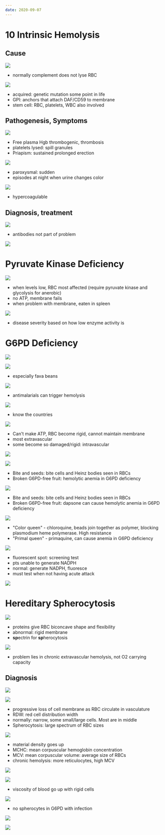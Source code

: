 ```yaml
---
date: 2020-09-07
---
```


# 10 Intrinsic Hemolysis

## Cause

<!-- PNH cause, mutation, type of hemolysis.. -->

![](https://photos.thisispiggy.com/file/wikiFiles/OCzULN1.jpg)

- normally complement does not lyse RBC

![](https://photos.thisispiggy.com/file/wikiFiles/T1iUIla.jpg)

- acquired: genetic mutation some point in life
- GPI: anchors that attach DAF/CD59 to membrane
- stem cell: RBC, platelets, WBC also involved

## Pathogenesis, Symptoms

<!-- PNH pathogenesis and symptoms, associations.. -->

![](https://photos.thisispiggy.com/file/wikiFiles/TXT68QS.jpg)

- Free plasma Hgb thrombogenic, thrombosis
- platelets lysed: spill granules
- Priapism: sustained prolonged erection

![](https://photos.thisispiggy.com/file/wikiFiles/SrPQcij.jpg)

- paroxysmal: sudden
- episodes at night when urine changes color

![](https://photos.thisispiggy.com/file/wikiFiles/0Ry8E4L.jpg)

- hypercoagulable

## Diagnosis, treatment

<!-- PNH diagnosis and treatment.. -->

![](https://photos.thisispiggy.com/file/wikiFiles/wKk9urA.jpg)

- antibodies not part of problem

![](https://photos.thisispiggy.com/file/wikiFiles/IBXf9MV.jpg)

# Pyruvate Kinase Deficiency

<!-- pyruvate kinase deficiency cause, inheritance, demographics, type of hemolysis, symptoms.. -->

![](https://photos.thisispiggy.com/file/wikiFiles/fFLUg14.jpg)

- when levels low, RBC most affected (require pyruvate kinase and glycolysis for anerobic)
- no ATP, membrane fails
- when problem with membrane, eaten in spleen

![](https://photos.thisispiggy.com/file/wikiFiles/8uxEaQA.jpg)

- disease severity based on how low enzyme activity is

# G6PD Deficiency

<!-- G6PD deficiency pathogenesis, triggers, demographics, inheritance, type of hemolysis, classic case.. -->

![](https://photos.thisispiggy.com/file/wikiFiles/W4PJidk.jpg)

![](https://photos.thisispiggy.com/file/wikiFiles/r5HCUIJ.jpg)

- especially fava beans

![](https://photos.thisispiggy.com/file/wikiFiles/KmgRdpY.jpg)

- antimalarials can trigger hemolysis

![](https://photos.thisispiggy.com/file/wikiFiles/z71q28L.jpg)

- know the countries

![](https://photos.thisispiggy.com/file/wikiFiles/ecqBRrb.jpg)

- Can't make ATP, RBC become rigid, cannot maintain membrane
- most extravascular
- some become so damaged/rigid: intravascular

![](https://photos.thisispiggy.com/file/wikiFiles/RxJfuEz.jpg)

![](https://photos.thisispiggy.com/file/wikiFiles/5XGsQLW.jpg)

- Bite and seeds: bite cells and Heinz bodies seen in RBCs
- Broken G6PD-free fruit: hemolytic anemia in G6PD deficiency

![](https://photos.thisispiggy.com/file/wikiFiles/HkOUx2l.jpg)

- Bite and seeds: bite cells and Heinz bodies seen in RBCs
- Broken G6PD-free fruit: dapsone can cause hemolytic anemia in G6PD deficiency

![](https://photos.thisispiggy.com/file/wikiFiles/jEybmas.jpg)

- "Color queen" - chloroquine, beads join together as polymer, blocking plasmodium heme polymerase. High resistance
- "Primal queen" - primaquine, can cause anemia in G6PD deficiency

<!-- G6PD diagnosis, histology.. -->

![](https://photos.thisispiggy.com/file/wikiFiles/bdtDD5G.jpg)

- fluorescent spot: screening test
- pts unable to generate NADPH
- normal: generate NADPH, fluoresce
- must test when not having acute attack

![](https://photos.thisispiggy.com/file/wikiFiles/c67Wx0T.jpg)

# Hereditary Spherocytosis

<!-- hereditary spherocytosis pathogenesis, type of hemolysis.. -->

![](https://photos.thisispiggy.com/file/wikiFiles/Vi1xZeA.jpg)

- proteins give RBC biconcave shape and flexibility
- abnormal: rigid membrane
- **sp**ectrin for **sp**herocytosis

![](https://photos.thisispiggy.com/file/wikiFiles/pcXcGvt.jpg)

- problem lies in chronic extravascular hemolysis, not O2 carrying capacity

## Diagnosis

<!-- hereditary spherocytosis histology, RDW, MCHC, MCV, volume, labs, blood viscosity.. -->

![](https://photos.thisispiggy.com/file/wikiFiles/HoL4UuB.jpg)

![](https://photos.thisispiggy.com/file/wikiFiles/6QvNBLo.jpg)

- progressive loss of cell membrane as RBC circulate in vasculature
- RDW: red cell distribution width
- normally: narrow, some small/large cells. Most are in middle
- Spherocytosis: large spectrum of RBC sizes

![](https://photos.thisispiggy.com/file/wikiFiles/nNxQgPS.jpg)

- material density goes up
- MCHC: mean corpuscular hemoglobin concentration
- MCV: mean corpuscular volume: average size of RBCs
- chronic hemolysis: more reticulocytes, high MCV

![](https://photos.thisispiggy.com/file/wikiFiles/B6ffANM.jpg)

![](https://photos.thisispiggy.com/file/wikiFiles/iNN2pHD.jpg)

- viscosity of blood go up with rigid cells

<!-- hereditary spherocytosis risk infection.. -->

![](https://photos.thisispiggy.com/file/wikiFiles/TBHaWlj.jpg)

- no spherocytes in G6PD with infection

<!-- hereditary spherocytosis treatment, findings after treatment.. -->

![](https://photos.thisispiggy.com/file/wikiFiles/AubSNjf.jpg)

![](https://photos.thisispiggy.com/file/wikiFiles/j4ovCQI.jpg)
